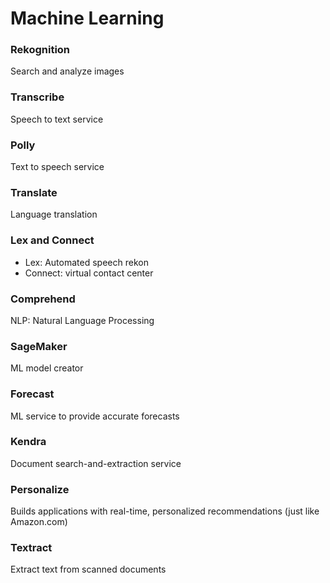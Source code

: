 <h1>Machine Learning</h1>

<h3>Rekognition</h3>
<p>Search and analyze images</p>

<h3>Transcribe</h3>
<p>Speech to text service</p>

<h3>Polly</h3>
<p>Text to speech service</p>

<h3>Translate</h3>
<p>Language translation</p>

<h3>Lex and Connect</h3>
<ul>
    <li>Lex: Automated speech rekon</li>
    <li>Connect: virtual contact center</li>
</ul>

<h3>Comprehend</h3>
<p>NLP: Natural Language Processing</p>

<h3>SageMaker</h3>
<p>ML model creator</p>

<h3>Forecast</h3>
<p>ML service to provide accurate forecasts</p>

<h3>Kendra</h3>
<p>Document search-and-extraction service</p>

<h3>Personalize</h3>
<p>Builds applications with real-time, personalized recommendations (just like Amazon.com)</p>

<h3>Textract</h3>
<p>Extract text from scanned documents</p>
